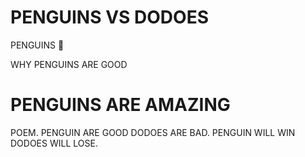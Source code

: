 # PENGUINS VS DODOES
PENGUINS 🐧
<!DOCTYPE html>
<html>
<head>
     WHY PENGUINS ARE GOOD
</head>
<body>

<h1>PENGUINS ARE AMAZING</h1>
<p>POEM. PENGUIN ARE GOOD DODOES ARE BAD. PENGUIN WILL WIN DODOES WILL LOSE.</p>

</body>
</html>
